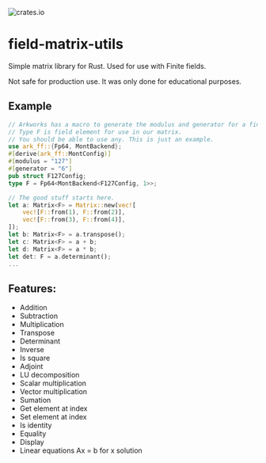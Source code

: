 ![crates.io](https://img.shields.io/crates/v/field-matrix-utils.svg)

# field-matrix-utils

Simple matrix library for Rust.
Used for use with Finite fields.

Not safe for production use.
It was only done for educational purposes.

## Example
```rust
// Arkworks has a macro to generate the modulus and generator for a finite field.
// Type F is field element for use in our matrix.
// You should be able to use any. This is just an example.
use ark_ff::{Fp64, MontBackend};
#[derive(ark_ff::MontConfig)]
#[modulus = "127"]
#[generator = "6"]
pub struct F127Config;
type F = Fp64<MontBackend<F127Config, 1>>;

// The good stuff starts here.
let a: Matrix<F> = Matrix::new(vec![
    vec![F::from(1), F::from(2)],
    vec![F::from(3), F::from(4)],
]);
let b: Matrix<F> = a.transpose();
let c: Matrix<F> = a + b;
let d: Matrix<F> = a * b;
let det: F = a.determinant();
...
```
## Features:
- Addition
- Subtraction
- Multiplication
- Transpose
- Determinant
- Inverse
- Is square
- Adjoint
- LU decomposition
- Scalar multiplication
- Vector multiplication
- Sumation
- Get element at index
- Set element at index
- Is identity
- Equality
- Display
- Linear equations Ax = b for x solution

